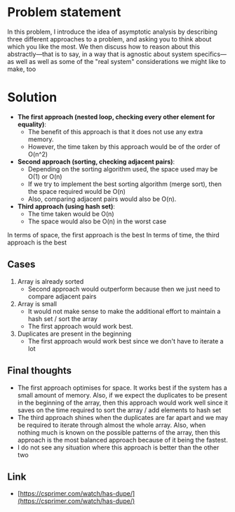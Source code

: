 # Problem statement

In this problem, I introduce the idea of asymptotic analysis by describing three different approaches to a problem, and asking you to think about which you like the most. We then discuss how to reason about this abstractly—that is to say, in a way that is agnostic about system specifics—as well as well as some of the "real system" considerations we might like to make, too

# Solution
- **The first approach (nested loop, checking every other element for equality)**:
    - The benefit of this approach is that it does not use any extra memory.
    - However, the time taken by this approach would be of the order of O(n^2)
- **Second approach (sorting, checking adjacent pairs)**:
    - Depending on the sorting algorithm used, the space used may be O(1) or O(n)
    - If we try to implement the best sorting algorithm (merge sort), then the space required would be O(n)
    - Also, comparing adjacent pairs would also be O(n).
- **Third approach (using hash set)**:
    - The time taken would be O(n)
    - The space would also be O(n) in the worst case

In terms of space, the first approach is the best
In terms of time, the third approach is the best

## Cases

1. Array is already sorted
    - Second approach would outperform because then we just need to compare adjacent pairs
2. Array is small
    - It would not make sense to make the additional effort to maintain a hash set / sort the array
    - The first approach would work best.
3. Duplicates are present in the beginning
    - The first approach would work best since we don't have to iterate a lot

## Final thoughts
- The first approach optimises for space. It works best if the system has a small amount of memory.
Also, if we expect the duplicates to be present in the beginning of the array, then this approach would work well since
it saves on the time required to sort the array / add elements to hash set
- The third approach shines when the duplicates are far apart and we may be required to iterate through almost the whole array. Also,
when nothing much is known on the possible patterns of the array, then this approach is the most balanced approach because of it being
the fastest.
- I do not see any situation where this approach is better than the other two

## Link
- [https://csprimer.com/watch/has-dupe/](https://csprimer.com/watch/has-dupe/)
